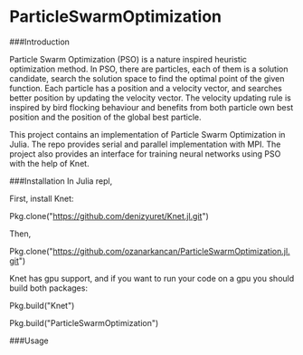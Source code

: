 # ParticleSwarmOptimization

###Introduction

Particle Swarm Optimization (PSO) is a nature inspired heuristic optimization method. In PSO, there are particles, each of them is a solution candidate, search the solution space to find the optimal point of the given function. Each particle has a position and a velocity vector, and searches better position by updating the velocity vector. The velocity updating rule is inspired by bird flocking behaviour and benefits from both particle own best position and the position of the global best particle.

This project contains an implementation of Particle Swarm Optimization in Julia. The repo provides serial and parallel implementation with MPI. The project also provides an interface for training neural networks using PSO with the help of Knet.

###Installation
In Julia repl,

First, install Knet:

Pkg.clone("https://github.com/denizyuret/Knet.jl.git")

Then,

Pkg.clone("https://github.com/ozanarkancan/ParticleSwarmOptimization.jl.git")

Knet has gpu support, and if you want to run your code on a gpu you should build both packages:

Pkg.build("Knet")

Pkg.build("ParticleSwarmOptimization")

###Usage
